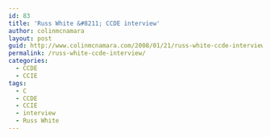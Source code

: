 ```yaml
---
id: 83
title: 'Russ White &#8211; CCDE interview'
author: colinmcnamara
layout: post
guid: http://www.colinmcnamara.com/2008/01/21/russ-white-ccde-interview
permalink: /russ-white-ccde-interview/
categories:
  - CCDE
  - CCIE
tags:
  - C
  - CCDE
  - CCIE
  - interview
  - Russ White
---
```

